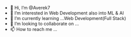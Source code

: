 - 👋 Hi, I’m @Averek7
- 👀 I’m interested in Web Development also into ML & AI
- 🌱 I’m currently learning ...Web Development(Full Stack)
- 💞️ I’m looking to collaborate on ...
- 📫 How to reach me ...

<!---
Averek7/Averek7 is a ✨ special ✨ repository because its `README.md` (this file) appears on your GitHub profile.
You can click the Preview link to take a look at your changes.
--->
